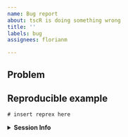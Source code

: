 ```yaml
---
name: Bug report
about: tscR is doing something wrong
title: ''
labels: bug
assignees: florianm

---
```


## Problem
<!-- Please briefly describe your problem and what output you expect. -->

## Reproducible example
<!-- 
     If this issue refers to a bug or unexpected behaviour of tscR, 
     please include a minimal reproducible example 
     ([reprex](https://reprex.tidyverse.org/), see also <https://www.tidyverse.org/help/#reprex>). 
-->

```{r}
# insert reprex here
```

<details>
<summary><strong>Session Info</strong></summary>
  
```{r}
# utils::sessionInfo()
```
</details>
